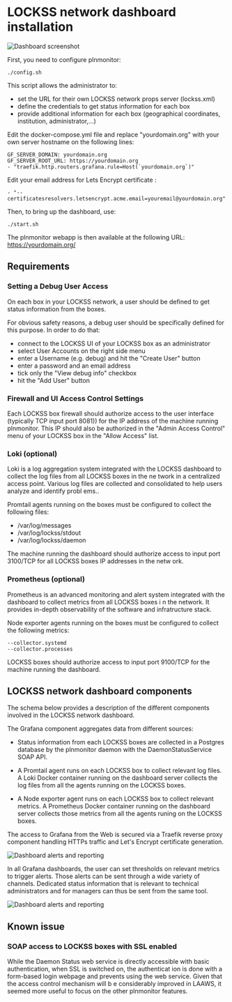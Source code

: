 # LOCKSS network dashboard installation 

![Dashboard screenshot](https://anthonyleroy.github.io/lockss-dashboard/lockss_network_dashboard.jpg)

First, you need to configure plnmonitor:

```
./config.sh
```


This script allows the administrator to:
- set the URL for their own LOCKSS network props server (lockss.xml) 
- define the credentials to get status information for each box
- provide additional information for each box (geographical coordinates, institution, administrator,...)


Edit the docker-compose.yml file and replace "yourdomain.org" with your own server hostname on the following lines:

```
GF_SERVER_DOMAIN: yourdomain.org
GF_SERVER_ROOT_URL: https://yourdomain.org
- "traefik.http.routers.grafana.rule=Host(`yourdomain.org`)"
```

Edit your email address for Lets Encrypt certificate : 

```
- "--certificatesresolvers.letsencrypt.acme.email=youremail@yourdomain.org"
```

Then, to bring up the dashboard, use:

```
./start.sh
```

The plnmonitor webapp is then available at the following URL:
https://yourdomain.org/

## Requirements

### Setting a Debug User Access

On each  box in your LOCKSS network, a user should be defined to get status information from the boxes.

For obvious safety reasons, a debug user should be specifically defined for this purpose. 
In order to do that: 

- connect to the LOCKSS UI of your LOCKSS box as an administrator
- select User Accounts  on the right side menu
- enter a Username (e.g. debug) and hit the "Create User" button
- enter a password and an email address
- tick only the "View debug info" checkbox
- hit the "Add User" button

### Firewall and UI Access Control Settings

Each LOCKSS box firewall should authorize access to the user interface (typically TCP input port 8081)) for the IP address of 
the machine running plnmonitor.
This IP should also be authorized in the "Admin Access Control" menu of your LOCKSS box in the "Allow Access" list. 

### Loki (optional) 

Loki is a log aggregation system integrated with the LOCKSS dashboard to collect the log files from all LOCKSS boxes in the ne
twork in a centralized access point. Various log files are collected and consolidated to help users analyze and identify probl
ems..

Promtail agents running on the boxes must be configured to collect the following files: 

- /var/log/messages
- /var/log/lockss/stdout
- /var/log/lockss/daemon

The machine running the dashboard should authorize access to input port 3100/TCP for all LOCKSS boxes IP addresses in the netw
ork.

### Prometheus (optional)

Prometheus is an advanced monitoring and alert system integrated with the dashboard to collect metrics from all LOCKSS boxes i
n the network. It provides in-depth observability of the software and infratructure stack.  

Node exporter agents running on the boxes must be configured to collect the following metrics:

```
--collector.systemd 
--collector.processes
```

LOCKSS boxes should authorize access to input port 9100/TCP for the machine running the dashboard.

## LOCKSS network dashboard components

The schema below provides a description of the different components involved in the LOCKSS network dashboard.

The Grafana component aggregates data from different sources: 

- Status information from each LOCKSS boxes are collected in a Postgres database by the plnmonitor daemon with the DaemonStatusService SOAP API.

- A Promtail agent runs on each LOCKSS box to collect relevant log files. 
A Loki Docker container running on the dashboard server collects the log files from all the agents running on the LOCKSS boxes.

- A Node exporter agent runs on each LOCKSS box to collect relevant metrics.
A Prometheus Docker container running on the dashboard server collects those metrics from all the agents runing on the LOCKSS boxes.

The access to Grafana from the Web is secured via a Traefik reverse proxy component handling HTTPs traffic and Let's Encrypt certificate generation. 

![Dashboard alerts and reporting](https://anthonyleroy.github.io/lockss-dashboard/LOCKSS_network_dashboard_components.jpeg)

In all Grafana dashboards, the user can set thresholds on relevant metrics to trigger alerts. Those alerts can be sent through a wide variety of channels. Dedicated status information that is relevant to technical administrators and for managers can thus be sent from the same tool.

![Dashboard alerts and reporting](https://anthonyleroy.github.io/lockss-dashboard/LOCKSS_network_dashboard_alerts_and_reporting.jpeg)


## Known issue 

### SOAP access to LOCKSS boxes with SSL enabled
While the Daemon Status web service is directly accessible with basic authentication, when SSL is switched on, the authenticat
ion is done with a form-based login webpage and prevents using the web service. Given that the access control mechanism will b
e considerably improved in LAAWS, it seemed more useful to focus on the other plnmonitor features.
